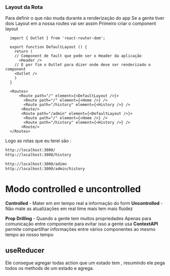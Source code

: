 ### Layout da Rota 
Para definir o que não muda durante a renderização do app
Se a gente tiver dois Layout em a nossa routes vai ser assim 
Primeiro criar o component layout 
```tsx
  import { Outlet } from 'react-router-dom';
  
  export function DefaultLayout () {
    return (
    // Component de fault que pode ser o Header da aplicação 
      <Header />
    // E por fim o Outlet para dizer onde deve ser renderizado o component 
    <Outlet />
    )
  }
```

```tsx
  <Routes>
      <Route path="/" element={<DefaultLayout />}>
        <Route path="/" element={<Home />} />
        <Route path="/history" element={<History />} />
       <Route/>
       <Route path="/admin" element={<DefaultLayout />}>
        <Route path="/" element={<Home />} />
        <Route path="/history" element={<History />} />
       <Route/>
  </Routes>
```

Logo as rotas que eu terei são :
```bash
http://localhost:3000/
http://localhost:3000/history

http://localhost:3000/adimn
http://localhost:3000/admin/history
```

# Modo controlled e uncontrolled 

**Controlled** - Mater em em tempo real a informação do form 
**Uncontrolled** - Não mate as atualizações em real time mais tem mais fluidez 

**Prop Drilling** - Quando a gente tem muitos propriedades Apenas para
comunicação entre componente para evitar isso a gente usa **ContextAPI** permite
compartilhar informações entre vários componentes ao mesmo tempo ao nosso tempo 

## useReducer

Ele consegue agregar todas action que um estado tem , resumindo ele pega todos os methods de um estado e agrega.